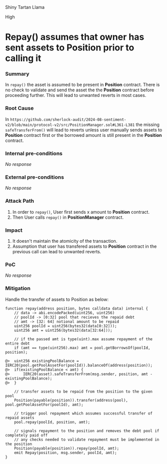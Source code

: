 Shiny Tartan Llama

High

# Repay() assumes that owner has sent assets to Position prior to calling it

### Summary

In `repay()` the asset is assumed to be present in **Position** contract. There is no check to validate and send the asset the the **Position** contract before proceeding further. This will lead to unwanted reverts in most cases.

### Root Cause

In `https://github.com/sherlock-audit/2024-08-sentiment-v2/blob/main/protocol-v2/src/PositionManager.sol#L361-L381` the missing `safeTransferFrom()` will lead to reverts unless user manually sends assets to **Position** contract first or the borrowed amount is still present in the **Position** contract.

### Internal pre-conditions

_No response_

### External pre-conditions

_No response_

### Attack Path

1. In order to `repay()`, User first sends x amount to **Position** contract.
2. Then User calls `repay()` in **PositionManager** contract.

### Impact

1. It doesn't maintain the atomicity of the transaction.
2. Assumption that user has transfered assets to **Position** contract in the previous call can lead to unwanted reverts.

### PoC

_No response_

### Mitigation

Handle the transfer of assets to Position as below:
```solidity
function repay(address position, bytes calldata data) internal {
    // data -> abi.encodePacked(uint256, uint256)
    // poolId -> [0:32] pool that recieves the repaid debt
    // amt -> [32: 64] notional amount to be repaid
    uint256 poolId = uint256(bytes32(data[0:32]));
    uint256 amt = uint256(bytes32(data[32:64]));

    // if the passed amt is type(uint).max assume repayment of the entire debt
    if (amt == type(uint256).max) amt = pool.getBorrowsOf(poolId, position);

@>  uint256 existingPoolBalance = IERC20(pool.getPoolAssetFor(poolId)).balanceOf(address(position));
@>  if(existingPoolBalance < amt) {
@>      IERC20(asset).safeTransferFrom(msg.sender, position, amt - existingPoolBalance);
@>  }

    // transfer assets to be repaid from the position to the given pool
    Position(payable(position)).transfer(address(pool), pool.getPoolAssetFor(poolId), amt);

    // trigger pool repayment which assumes successful transfer of repaid assets
    pool.repay(poolId, position, amt);

    // signals repayment to the position and removes the debt pool if completely paid off
    // any checks needed to validate repayment must be implemented in the position
    Position(payable(position)).repay(poolId, amt);
    emit Repay(position, msg.sender, poolId, amt);
}   
```